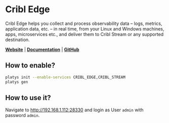 # Cribl Edge

Cribl Edge helps you collect and process observability data – logs, metrics, application data, etc. – in real time, from your Linux and Windows machines, apps, microservices etc., and deliver them to Cribl Stream or any supported destination.

**[Website](https://cribl.io/)** | **[Documentation](https://docs.cribl.io/edge/)** | **[GitHub](https://github.com/criblio/)**

## How to enable?

```bash
platys init --enable-services CRIBL_EDGE,CRIBL_STREAM
platys gen
```

## How to use it?

Navigate to <http://192.168.1.112:28330> and login as User `admin` with password `admin`. 
